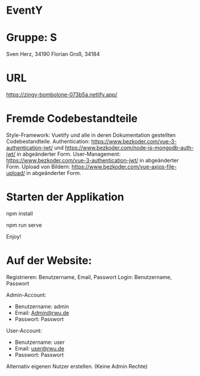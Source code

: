 # EventY

# Gruppe: S

Sven Herz, 34190
Florian Groß, 34184

# URL

https://zingy-bombolone-073b5a.netlify.app/

# Fremde Codebestandteile
Style-Framework: Vuetify und alle in deren Dokumentation gestellten Codebestandteile.
Authentication: https://www.bezkoder.com/vue-3-authentication-jwt/ und https://www.bezkoder.com/node-js-mongodb-auth-jwt/ in abgeänderter Form.
User-Management: https://www.bezkoder.com/vue-3-authentication-jwt/ in abgeänderter Form.
Upload von Bildern: https://www.bezkoder.com/vue-axios-file-upload/ in abgeänderter Form.

# Starten der Applikation

npm install

npm run serve

Enjoy!

# Auf der Website:

Registrieren:
Benutzername, Email, Passwort
Login:
Benutzername, Passwort

Admin-Account:

- Benutzername: admin
- Email: Admin@rwu.de
- Passwort: Passwort

User-Account:

- Benutzername: user
- Email: user@rwu.de
- Passwort: Passwort

Alternativ eigenen Nutzer erstellen. (Keine Admin Rechte)
